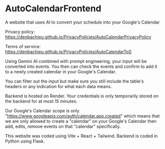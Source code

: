 # AutoCalendarFrontend
A website that uses AI to convert your schedule into your Google's Calendar

Privacy policy: https://denbachieu.github.io/PrivacyPolicies/AutoCalendarPrivacyPolicy

Terms of service: https://denbachieu.github.io/PrivacyPolicies/AutoCalendarToS

Using Gemini AI combined with prompt engineering, your input will be converted into events. You then can check the events and confirm to add it to a newly created calendar in your Google's Calendar.

You can filter out the input but make sure you still include the table's headers or any indication for what each data means.

Backend is hosted on Render. Your credentials is only temporarily stored on the backend for at most 15 minutes.

Our Google's Calendar scope is only "https://www.googleapis.com/auth/calendar.app.created" which means that we are only allowed to create a "calendar" on your Google's Calendar then add, edits, remove events on that "calendar" specifically.

This website was coded using Vite + React + Tailwind. Backend is coded in Python using Flask.
